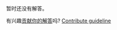 
暂时还没有解答。

有兴趣[贡献你的解答](https://github.com/BFEdev/BFE.dev-solutions/blob/main/problem/merge-sorted-arrays_zh.md)吗? [Contribute guideline](https://github.com/BFEdev/BFE.dev-solutions#how-to-contribute)

